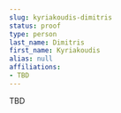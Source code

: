 ```yaml
---
slug: kyriakoudis-dimitris
status: proof
type: person
last_name: Dimitris
first_name: Kyriakoudis
alias: null
affiliations:
- TBD
---
```


TBD

